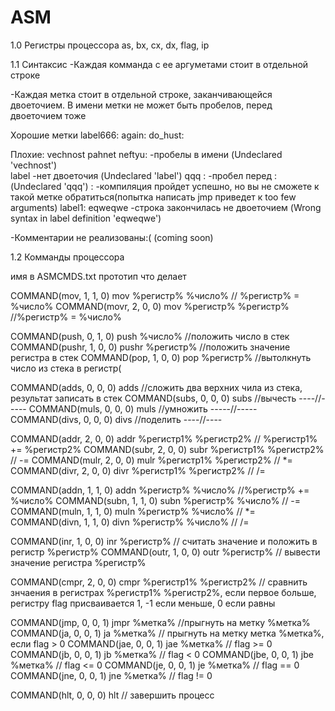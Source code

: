 # ASM
1.0 Регистры процессора
as, bx, cx, dx, flag, ip

1.1 Синтаксис
  -Каждая комманда с ее аргуметами стоит в отдельной строке
  
  -Каждая метка стоит в отдельной строке, заканчивающейся двоеточием. В имени метки не может быть пробелов, перед двоеточием тоже

  Хорошие метки
  label666:
  again:
  do_hust:
  
  Плохие:
  vechnost pahnet neftyu:   -пробелы в имени (Undeclared 'vechnost')   
  label                     -нет двоеточия (Undeclared 'label')
  qqq :                     -пробел перед : (Undeclared 'qqq')
  :                         -компиляция пройдет успешно, но вы не сможете к такой метке обратиться(попытка написать jmp приведет к too few arguments)
  label1: eqweqwe           -строка закончилась не двоеточием (Wrong syntax in label definition 'eqweqwe')
  
  
  
  -Комментарии не реализованы:( (coming soon)
  
1.2 Комманды процессора

имя в ASMCMDS.txt        прототип                   что делает

COMMAND(mov, 1, 1, 0)    mov %регистр% %число%      // %регистр% = %число%
COMMAND(movr, 2, 0, 0)   mov %регистр% %регистр%    //%регистр% = %число%

COMMAND(push, 0, 1, 0)   push %число%               //положить число в стек
COMMAND(pushr, 1, 0, 0)  pushr %регистр%            //положить значение регистра в стек
COMMAND(pop, 1, 0, 0)    pop %регистр%              //вытолкнуть число из стека в регистр(

COMMAND(adds, 0, 0, 0)   adds                       //сложить два верхних чила из стека, результат записать в стек
COMMAND(subs, 0, 0, 0)   subs                       //вычесть ----//-----
COMMAND(muls, 0, 0, 0)   muls                       //умножить -----//-----
COMMAND(divs, 0, 0, 0)   divs                       //поделить ----//----

COMMAND(addr, 2, 0, 0)   addr %регистр1% %регистр2% // %регистр1% += %регистр2%
COMMAND(subr, 2, 0, 0)   subr %регистр1% %регистр2% // -=
COMMAND(mulr, 2, 0, 0)   mulr %регистр1% %регистр2% // *=
COMMAND(divr, 2, 0, 0)   divr %регистр1% %регистр2% // /=

COMMAND(addn, 1, 1, 0)   addn %регистр% %число%     //%регистр% += %число%
COMMAND(subn, 1, 1, 0)   subn %регистр% %число%     // -=
COMMAND(muln, 1, 1, 0)   muln %регистр% %число%     // *=
COMMAND(divn, 1, 1, 0)   divn %регистр% %число%     // /=

COMMAND(inr, 1, 0, 0)    inr %регистр%              // считать значение и положить в регистр %регистр%
COMMAND(outr, 1, 0, 0)   outr %регистр%             // вывести значение регистра %регистр%

COMMAND(cmpr, 2, 0, 0)   cmpr %регистр1% %регистр2% // сравнить знчаения в регистрах %регистр1% %регистр2%, если первое больше, регистру flag присваивается 1, -1 если меньше, 0 если равны

COMMAND(jmp, 0, 0, 1)    jmpr %метка%               //прыгнуть на метку %метка%
COMMAND(ja, 0, 0, 1)     ja %метка%                 // прыгнуть на метку метка %метка%, если flag > 0
COMMAND(jae, 0, 0, 1)    jae %метка%                //                                     flag >= 0
COMMAND(jb, 0, 0, 1)     jb %метка%                 //                                       flag < 0
COMMAND(jbe, 0, 0, 1)    jbe %метка%                //                                     flag <= 0
COMMAND(je, 0, 0, 1)     je %метка%                 //                                       flag == 0
COMMAND(jne, 0, 0, 1)    jne %метка%                //                                     flag != 0

COMMAND(hlt, 0, 0, 0)    hlt                        // завершить процесс
